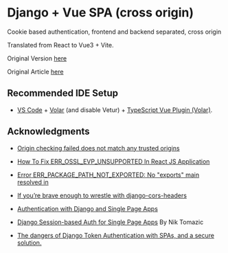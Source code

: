 # Django + Vue SPA (cross origin)

Cookie based authentication, frontend and backend separated, cross origin

Translated from React to Vue3 + Vite.

Original Version [here](https://github.com/duplxey/django-spa-cookie-auth/tree/master/django_react_cross_origin)

Original Article [here](https://testdriven.io/blog/django-spa-auth/#frontend-served-separately-cross-domain)

## Recommended IDE Setup

- [VS Code](https://code.visualstudio.com/) + [Volar](https://marketplace.visualstudio.com/items?itemName=Vue.volar) (and disable Vetur) + [TypeScript Vue Plugin (Volar)](https://marketplace.visualstudio.com/items?itemName=Vue.vscode-typescript-vue-plugin).

## Acknowledgments

- [Origin checking failed does not match any trusted origins](https://stackoverflow.com/questions/70285834/forbidden-403-csrf-verification-failed-request-aborted-reason-given-for-fail)

- [How To Fix ERR_OSSL_EVP_UNSUPPORTED In React JS Application](https://roytuts.com/how-to-fix-err_ossl_evp_unsupported-in-react-js-application/)

- [Error ERR_PACKAGE_PATH_NOT_EXPORTED: No "exports" main resolved in](https://stackoverflow.com/questions/62246824/error-err-package-path-not-exported-no-exports-main-resolved-in-app-node-m)

- [If you’re brave enough to wrestle with django-cors-headers](https://medium.com/swlh/django-rest-framework-and-spa-session-authentication-with-docker-and-nginx-aa64871f29cd)

- [Authentication with Django and Single Page Apps](https://www.mikesukmanowsky.com/blog/authentication-with-django-and-spas)

- [Django Session-based Auth for Single Page Apps](https://testdriven.io/blog/django-spa-auth/) By Nik Tomazic

- [The dangers of Django Token Authentication with SPAs, and a secure solution.](https://www.linkedin.com/pulse/dangers-django-token-authentication-spas-secure-manning-franklin)